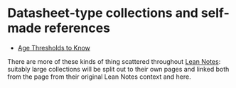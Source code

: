 # Datasheet-type collections and self-made references

- [Age Thresholds to Know](339f091d-874a-4380-952f-0b206e32eee0.md)

There are more of these kinds of thing scattered throughout [Lean Notes](f00c3d23-8848-4bb4-8d7a-d009f7344374.md): suitably large collections will be split out to their own pages and linked both from the page from their original Lean Notes context and here.
